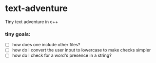 # text-adventure
Tiny text adventure in c++

### tiny goals:
- [ ] how does one include other files?
- [ ] how do I convert the user input to lowercase to make checks simpler
- [ ] how do I check for a word's presence in a string?
